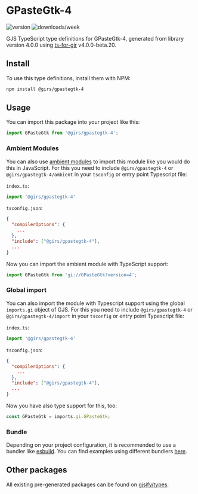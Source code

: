 
# GPasteGtk-4

![version](https://img.shields.io/npm/v/@girs/gpastegtk-4)
![downloads/week](https://img.shields.io/npm/dw/@girs/gpastegtk-4)


GJS TypeScript type definitions for GPasteGtk-4, generated from library version 4.0.0 using [ts-for-gir](https://github.com/gjsify/ts-for-gir) v4.0.0-beta.20.


## Install

To use this type definitions, install them with NPM:
```bash
npm install @girs/gpastegtk-4
```

## Usage

You can import this package into your project like this:
```ts
import GPasteGtk from '@girs/gpastegtk-4';
```

### Ambient Modules

You can also use [ambient modules](https://github.com/gjsify/ts-for-gir/tree/main/packages/cli#ambient-modules) to import this module like you would do this in JavaScript.
For this you need to include `@girs/gpastegtk-4` or `@girs/gpastegtk-4/ambient` in your `tsconfig` or entry point Typescript file:

`index.ts`:
```ts
import '@girs/gpastegtk-4'
```

`tsconfig.json`:
```json
{
  "compilerOptions": {
    ...
  },
  "include": ["@girs/gpastegtk-4"],
  ...
}
```

Now you can import the ambient module with TypeScript support: 

```ts
import GPasteGtk from 'gi://GPasteGtk?version=4';
```

### Global import

You can also import the module with Typescript support using the global `imports.gi` object of GJS.
For this you need to include `@girs/gpastegtk-4` or `@girs/gpastegtk-4/import` in your `tsconfig` or entry point Typescript file:

`index.ts`:
```ts
import '@girs/gpastegtk-4'
```

`tsconfig.json`:
```json
{
  "compilerOptions": {
    ...
  },
  "include": ["@girs/gpastegtk-4"],
  ...
}
```

Now you have also type support for this, too:

```ts
const GPasteGtk = imports.gi.GPasteGtk;
```

### Bundle

Depending on your project configuration, it is recommended to use a bundler like [esbuild](https://esbuild.github.io/). You can find examples using different bundlers [here](https://github.com/gjsify/ts-for-gir/tree/main/examples).

## Other packages

All existing pre-generated packages can be found on [gjsify/types](https://github.com/gjsify/types).

